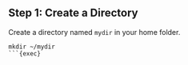 ## Step 1: Create a Directory

Create a directory named `mydir` in your home folder.

```plain
mkdir ~/mydir
```{exec}

